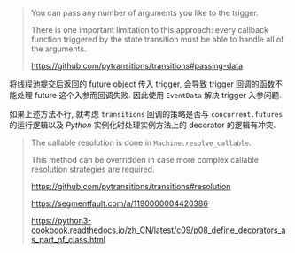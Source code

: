 > You can pass any number of arguments you like to the trigger.
>
> There is one important limitation to this approach: every callback function triggered by the state transition must be able to handle all of the arguments.
>
> https://github.com/pytransitions/transitions#passing-data

将线程池提交后返回的 future object 传入 trigger, 会导致 trigger 回调的函数不能处理 future 这个入参而回调失败. 因此使用 `EventData` 解决 trigger 入参问题.

如果上述方法不行, 就考虑 `transitions` 回调的策略是否与 `concurrent.futures` 的运行逻辑以及 _Python_ 实例化时处理实例方法上的 decorator 的逻辑有冲突.

> The callable resolution is done in `Machine.resolve_callable`.
> 
> This method can be overridden in case more complex callable resolution strategies are required.
> 
> https://github.com/pytransitions/transitions#resolution
> 
> https://segmentfault.com/a/1190000004420386
> 
> https://python3-cookbook.readthedocs.io/zh_CN/latest/c09/p08_define_decorators_as_part_of_class.html